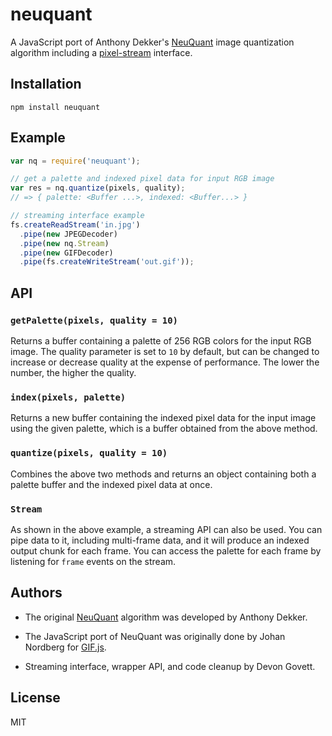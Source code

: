 # neuquant

A JavaScript port of Anthony Dekker's [NeuQuant](http://members.ozemail.com.au/~dekker/NEUQUANT.HTML) 
image quantization algorithm including a [pixel-stream](https://github.com/devongovett/pixel-stream)
interface.

## Installation

    npm install neuquant

## Example

```javascript
var nq = require('neuquant');

// get a palette and indexed pixel data for input RGB image
var res = nq.quantize(pixels, quality);
// => { palette: <Buffer ...>, indexed: <Buffer...> }

// streaming interface example
fs.createReadStream('in.jpg')
  .pipe(new JPEGDecoder)
  .pipe(new nq.Stream)
  .pipe(new GIFDecoder)
  .pipe(fs.createWriteStream('out.gif'));
```

## API

### `getPalette(pixels, quality = 10)`

Returns a buffer containing a palette of 256 RGB colors for the input
RGB image.  The quality parameter is set to `10` by default, but can 
be changed to increase or decrease quality at the expense of performance.
The lower the number, the higher the quality.

### `index(pixels, palette)`

Returns a new buffer containing the indexed pixel data for the input
image using the given palette, which is a buffer obtained from the 
above method.

### `quantize(pixels, quality = 10)`

Combines the above two methods and returns an object containing both
a palette buffer and the indexed pixel data at once.

### `Stream`

As shown in the above example, a streaming API can also be used.
You can pipe data to it, including multi-frame data, and it will
produce an indexed output chunk for each frame. You can access the
palette for each frame by listening for `frame` events on the stream.

## Authors

* The original [NeuQuant](http://members.ozemail.com.au/~dekker/NEUQUANT.HTML)
    algorithm was developed by Anthony Dekker.

* The JavaScript port of NeuQuant was originally done by Johan Nordberg
    for [GIF.js](https://github.com/jnordberg/gif.js).
    
* Streaming interface, wrapper API, and code cleanup by Devon Govett.

## License

MIT

